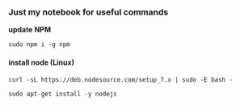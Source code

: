 ### Just my notebook for useful commands

<b> update NPM </b>

    sudo npm i -g npm
    
#### install node (Linux)

    curl -sL https://deb.nodesource.com/setup_7.x | sudo -E bash -

    sudo apt-get install -y nodejs

